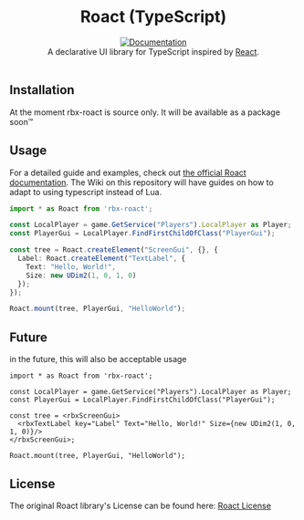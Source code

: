<h1 align="center">Roact (TypeScript)</h1>
<div align="center">
	<a href="https://roblox.github.io/roact">
		<img src="https://img.shields.io/badge/docs-website-green.svg" alt="Documentation" />
	</a>
</div>

<div align="center">
	A declarative UI library for TypeScript inspired by <a href="https://reactjs.org">React</a>.
</div>

<div>&nbsp;</div>

## Installation

At the moment rbx-roact is source only. It will be available as a package soon&trade;

## Usage
For a detailed guide and examples, check out [the official Roact documentation](https://roblox.github.io/roact). The Wiki on this repository will have guides on how to adapt to using typescript instead of Lua.

```typescript
import * as Roact from 'rbx-roact';

const LocalPlayer = game.GetService("Players").LocalPlayer as Player;
const PlayerGui = LocalPlayer.FindFirstChildOfClass("PlayerGui");

const tree = Roact.createElement("ScreenGui", {}, {
  Label: Roact.createElement("TextLabel", {
    Text: "Hello, World!",
    Size: new UDim2(1, 0, 1, 0)
  });
});

Roact.mount(tree, PlayerGui, "HelloWorld");
```


## Future

in the future, this will also be acceptable usage

```tsx
import * as Roact from 'rbx-roact';

const LocalPlayer = game.GetService("Players").LocalPlayer as Player;
const PlayerGui = LocalPlayer.FindFirstChildOfClass("PlayerGui");

const tree = <rbxScreenGui>
  <rbxTextLabel key="Label" Text="Hello, World!" Size={new UDim2(1, 0, 1, 0)}/>
</rbxScreenGui>;

Roact.mount(tree, PlayerGui, "HelloWorld");
```

## License
The original Roact library's License can be found here: [Roact License](https://github.com/Roblox/roact/blob/master/LICENSE)
